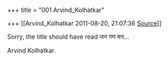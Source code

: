 +++
title = "001 Arvind_Kolhatkar"

+++
[[Arvind_Kolhatkar	2011-08-20, 21:07:36 [Source](https://groups.google.com/g/samskrita/c/kRVuKfBu0o4)]]



Sorry, the title should have read जन गण मन...

Arvind Kolhatkar.

